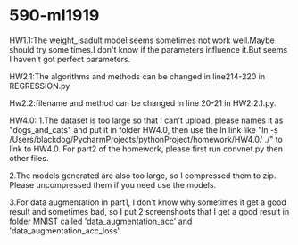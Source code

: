 # 590-ml1919
HW1.1:The weight_isadult model seems sometimes not work well.Maybe should try some times.I don't know if the parameters influence it.But seems I haven't got perfect parameters.

HW2.1:The algorithms and methods can be changed in line214-220 in REGRESSION.py

Hw2.2:filename and method can be changed in line 20-21 in HW2.2.1.py.

HW4.0:
1.The dataset is too large so that I can't upload, please names it as "dogs_and_cats" and put it in folder HW4.0, then use the ln link like "ln -s /Users/blackdog/PycharmProjects/pythonProject/homework/HW4.0/ ./" to link to HW4.0. For part2 of the homework, please first run convnet.py then other files.

2.The models generated are also too large, so I compressed them to zip. Please uncompressed them if you need use the models.

3.For data augmentation in part1, I don't know why sometimes it get a good result and sometimes bad, so I put 2 screenshoots that I get a good result in folder MNIST called 'data_augmentation_acc' and 'data_augmentation_acc_loss'
